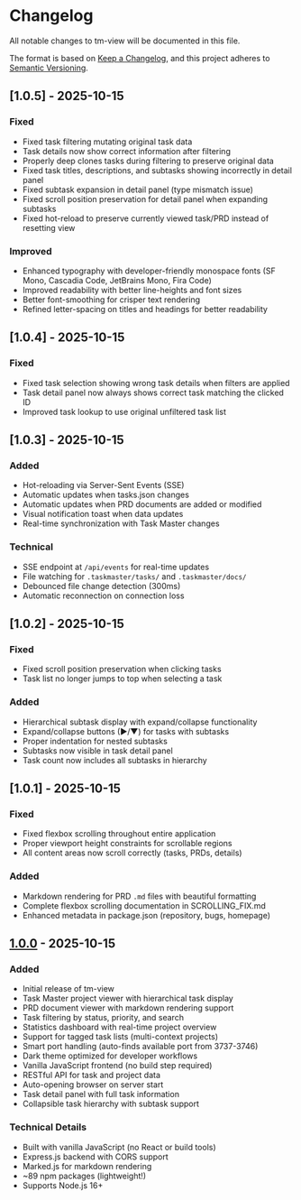 # Changelog

All notable changes to tm-view will be documented in this file.

The format is based on [Keep a Changelog](https://keepachangelog.com/en/1.0.0/),
and this project adheres to [Semantic Versioning](https://semver.org/spec/v2.0.0.html).

## [1.0.5] - 2025-10-15

### Fixed
- Fixed task filtering mutating original task data
- Task details now show correct information after filtering
- Properly deep clones tasks during filtering to preserve original data
- Fixed task titles, descriptions, and subtasks showing incorrectly in detail panel
- Fixed subtask expansion in detail panel (type mismatch issue)
- Fixed scroll position preservation for detail panel when expanding subtasks
- Fixed hot-reload to preserve currently viewed task/PRD instead of resetting view

### Improved
- Enhanced typography with developer-friendly monospace fonts (SF Mono, Cascadia Code, JetBrains Mono, Fira Code)
- Improved readability with better line-heights and font sizes
- Better font-smoothing for crisper text rendering
- Refined letter-spacing on titles and headings for better readability

## [1.0.4] - 2025-10-15

### Fixed
- Fixed task selection showing wrong task details when filters are applied
- Task detail panel now always shows correct task matching the clicked ID
- Improved task lookup to use original unfiltered task list

## [1.0.3] - 2025-10-15

### Added
- Hot-reloading via Server-Sent Events (SSE)
- Automatic updates when tasks.json changes
- Automatic updates when PRD documents are added or modified
- Visual notification toast when data updates
- Real-time synchronization with Task Master changes

### Technical
- SSE endpoint at `/api/events` for real-time updates
- File watching for `.taskmaster/tasks/` and `.taskmaster/docs/`
- Debounced file change detection (300ms)
- Automatic reconnection on connection loss

## [1.0.2] - 2025-10-15

### Fixed
- Fixed scroll position preservation when clicking tasks
- Task list no longer jumps to top when selecting a task

### Added
- Hierarchical subtask display with expand/collapse functionality
- Expand/collapse buttons (▶/▼) for tasks with subtasks
- Proper indentation for nested subtasks
- Subtasks now visible in task detail panel
- Task count now includes all subtasks in hierarchy

## [1.0.1] - 2025-10-15

### Fixed
- Fixed flexbox scrolling throughout entire application
- Proper viewport height constraints for scrollable regions
- All content areas now scroll correctly (tasks, PRDs, details)

### Added
- Markdown rendering for PRD `.md` files with beautiful formatting
- Complete flexbox scrolling documentation in SCROLLING_FIX.md
- Enhanced metadata in package.json (repository, bugs, homepage)

## [1.0.0] - 2025-10-15

### Added
- Initial release of tm-view
- Task Master project viewer with hierarchical task display
- PRD document viewer with markdown rendering support
- Task filtering by status, priority, and search
- Statistics dashboard with real-time project overview
- Support for tagged task lists (multi-context projects)
- Smart port handling (auto-finds available port from 3737-3746)
- Dark theme optimized for developer workflows
- Vanilla JavaScript frontend (no build step required)
- RESTful API for task and project data
- Auto-opening browser on server start
- Task detail panel with full task information
- Collapsible task hierarchy with subtask support

### Technical Details
- Built with vanilla JavaScript (no React or build tools)
- Express.js backend with CORS support
- Marked.js for markdown rendering
- ~89 npm packages (lightweight!)
- Supports Node.js 16+

[1.0.0]: https://github.com/pyrex41/tm-view/releases/tag/v1.0.0
